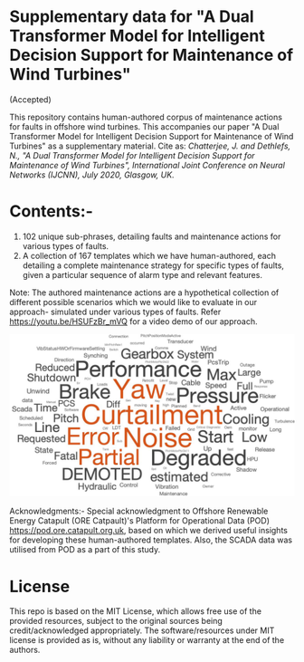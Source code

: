 # Supplementary data for "A Dual Transformer Model for Intelligent Decision Support for Maintenance of Wind Turbines"

(Accepted)


This repository contains human-authored corpus of maintenance actions for faults in offshore wind turbines. This accompanies our paper
"A Dual Transformer Model for Intelligent Decision Support for Maintenance of Wind Turbines" as a supplementary material.
Cite as: 
*Chatterjee, J. and Dethlefs, N., "A Dual Transformer Model for Intelligent Decision Support for Maintenance of Wind Turbines", International Joint Conference on Neural Networks (IJCNN), July 2020, Glasgow, UK.*

# Contents:-
1. 102 unique sub-phrases, detailing faults and maintenance actions for various types of faults.
2. A collection of 167 templates which we have human-authored, each detailing a complete maintenance strategy for specific types of faults, given a particular sequence
of alarm type and relevant features.

Note: The authored maintenance actions are a hypothetical collection of different possible scenarios which we would like to evaluate in our approach- simulated under various types of faults.
Refer https://youtu.be/HSUFzBr_mVQ for a video demo of our approach.

![Wordcloud for event descriptions of alarms in the turbine](https://github.com/joyjitchatterjee/TurbineMaintenanceTemplates/blob/master/Wordcloud_EventDescriptions_DualTransformer.png
)

Acknowledgments:-
Special acknowledgment to Offshore Renewable Energy Catapult (ORE Catpault)'s Platform for Operational Data (POD) https://pod.ore.catapult.org.uk, based on which we derived
useful insights for developing these human-authored templates. Also, the SCADA data was utilised from POD as a part of this study.

# License

This repo is based on the MIT License, which allows free use of the provided resources, subject to the original sources being credit/acknowledged appropriately. The software/resources under MIT license is provided as is, without any liability or warranty at the end of the authors.

